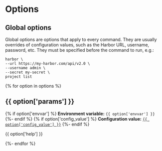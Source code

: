 # Options

## Global options

Global options are options that apply to every command. They are usually overrides of configuration values, such as the Harbor URL, username, password, etc. They must be specified before the command to run, e.g.:

```
harbor \
--url https://my-harbor.com/api/v2.0 \
--username admin \
--secret my-secret \
project list
```

{% for option in options %}
## {{ option['params'] }}
{% if option['envvar'] %}
**Environment variable:** `{{ option['envvar'] }}`
{%- endif %}
{% if option['config_value'] %}
**Configuration value:** [`{{ option['config_value'] }}`](/configuration/config-file#{{option['fragment']}})
{%- endif %}

{{ option['help'] }}

{%- endfor %}
